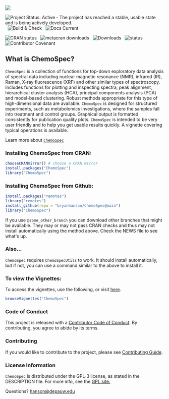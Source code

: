 

<img src="man/figures/Banner.png"/>

![Project Status: Active - The project has reached a stable, usable state and is being actively developed.](https://www.repostatus.org/badges/latest/active.svg) &nbsp; ![Build & Check](https://github.com/bryanhanson/ChemoSpec/workflows/Build-Check/badge.svg) &nbsp; ![Docs Current](https://github.com/bryanhanson/ChemoSpec/workflows/Update-Docs/badge.svg)

![CRAN status](https://www.r-pkg.org/badges/version-last-release/ChemoSpec) &nbsp; ![metacran downloads](https://cranlogs.r-pkg.org/badges/grand-total/ChemoSpec) &nbsp; ![Downloads](https://cranlogs.r-pkg.org/badges/ChemoSpec) &nbsp; ![status](https://tinyverse.netlify.com/badge/ChemoSpec) &nbsp; ![Contributor Covenant](https://img.shields.io/badge/Contributor%20Covenant-2.0-4baaaa.svg)

## What is ChemoSpec?

`ChemoSpec` is a collection of functions for top-down exploratory data analysis of spectral data including nuclear magnetic resonance (NMR), infrared (IR), Raman, X-ray fluorescence (XRF) and other similar types of spectroscopy. Includes functions for plotting and inspecting spectra, peak alignment, hierarchical cluster analysis (HCA), principal components analysis (PCA) and model-based clustering. Robust methods appropriate for this type of high-dimensional data are available. `ChemoSpec` is designed for structured experiments, such as metabolomics investigations, where the samples fall into treatment and control groups. Graphical output is formatted consistently for publication quality plots. `ChemoSpec` is intended to be very user friendly and to help you get usable results quickly. A vignette covering typical operations is available.

Learn more about [`ChemoSpec`](https://bryanhanson.github.io/ChemoSpec/)

### Installing ChemoSpec from CRAN:

````r
chooseCRANmirror() # choose a CRAN mirror
install.packages("ChemoSpec")
library("ChemoSpec")
````

### Installing ChemoSpec from Github:

````r
install.packages("remotes")
library("remotes")
install_github(repo = "bryanhanson/ChemoSpec@main")
library("ChemoSpec")
````

If you use `@some_other_branch` you can download other branches that might be available.  They may or may not pass CRAN checks and thus may not install automatically using the method above.  Check the NEWS file to see what's up.

### Also...

`ChemoSpec` requires `ChemoSpecUtils` to work.  It should install automatically, but if not, you can use a command similar to the above to install it.

### To view the Vignettes:

To access the vignettes, use the following, or visit [here](https://bryanhanson.github.io/ChemoSpec/).

````r
browseVignettes("ChemoSpec")
````

### Code of Conduct

This project is released with a [Contributor Code of Conduct](https://bryanhanson.github.io/ChemoSpec/CODE_OF_CONDUCT.html).  By contributing, you agree to abide by its terms.

### Contributing

If you would like to contribute to the project, please see [Contributing Guide](https://bryanhanson.github.io/ChemoSpec/CONTRIBUTING.html).

### License Information

`ChemoSpec` is distributed under the GPL-3 license, as stated in the DESCRIPTION file.  For more info, see the [GPL site.](https://www.gnu.org/licenses/gpl-3.0.html)

Questions?  hanson@depauw.edu
